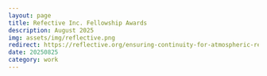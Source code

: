 ```yaml
---
layout: page
title: Refective Inc. Fellowship Awards
description: August 2025
img: assets/img/reflective.png
redirect: https://reflective.org/ensuring-continuity-for-atmospheric-research/
date: 20250825
category: work
---
```

